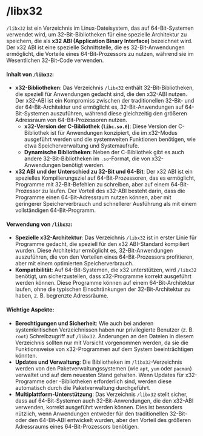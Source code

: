 # /libx32

`/libx32` ist ein Verzeichnis im Linux-Dateisystem, das auf 64-Bit-Systemen verwendet wird, um 32-Bit-Bibliotheken für eine spezielle Architektur zu speichern, die als **x32 ABI (Application Binary Interface)** bezeichnet wird. Der x32 ABI ist eine spezielle Schnittstelle, die es 32-Bit-Anwendungen ermöglicht, die Vorteile eines 64-Bit-Prozessors zu nutzen, während sie im Wesentlichen 32-Bit-Code verwenden.

#### Inhalt von `/libx32`:

* **x32-Bibliotheken**: Das Verzeichnis `/libx32` enthält 32-Bit-Bibliotheken, die speziell für Anwendungen gedacht sind, die den x32-ABI nutzen. Der x32-ABI ist ein Kompromiss zwischen der traditionellen 32-Bit- und der 64-Bit-Architektur und ermöglicht es, 32-Bit-Anwendungen auf 64-Bit-Systemen auszuführen, während diese gleichzeitig den größeren Adressraum von 64-Bit-Prozessoren nutzen.
  * **x32-Version der C-Bibliothek (`libc.so.6`)**: Diese Version der C-Bibliothek ist für Anwendungen konzipiert, die im x32-Modus ausgeführt werden und die systemweiten Funktionen benötigen, wie etwa Speicherverwaltung und Systemaufrufe.
  * **Dynamische Bibliotheken**: Neben der C-Bibliothek gibt es auch andere 32-Bit-Bibliotheken im `.so`-Format, die von x32-Anwendungen benötigt werden.
* **x32 ABI und der Unterschied zu 32-Bit und 64-Bit**: Der x32 ABI ist ein spezielles Kompilierungsziel auf 64-Bit-Prozessoren, das es ermöglicht, Programme mit 32-Bit-Befehlen zu schreiben, aber auf einem 64-Bit-Prozessor zu laufen. Der Vorteil des x32-ABI besteht darin, dass die Programme einen 64-Bit-Adressraum nutzen können, aber mit geringerer Speicherverbrauch und schnellerer Ausführung als mit einem vollständigen 64-Bit-Programm.

#### Verwendung von `/libx32`:

* **Spezielle x32-Architektur**: Das Verzeichnis `/libx32` ist in erster Linie für Programme gedacht, die speziell für den x32 ABI-Standard kompiliert wurden. Diese Architektur ermöglicht es, 32-Bit-Anwendungen auszuführen, die von den Vorteilen eines 64-Bit-Prozessors profitieren, aber mit einem optimierten Speicherverbrauch.
* **Kompatibilität**: Auf 64-Bit-Systemen, die x32 unterstützen, wird `/libx32` benötigt, um sicherzustellen, dass x32-Programme korrekt ausgeführt werden können. Diese Programme können auf einem 64-Bit-Architektur laufen, ohne die typischen Einschränkungen der 32-Bit-Architektur zu haben, z. B. begrenzte Adressräume.

#### Wichtige Aspekte:

* **Berechtigungen und Sicherheit**: Wie auch bei anderen systemkritischen Verzeichnissen haben nur privilegierte Benutzer (z. B. `root`) Schreibzugriff auf `/libx32`. Änderungen an den Dateien in diesem Verzeichnis sollten nur mit Vorsicht vorgenommen werden, da sie die Funktionsweise von x32-Programmen auf dem System beeinträchtigen könnten.
* **Updates und Verwaltung**: Die Bibliotheken im `/libx32`-Verzeichnis werden von den Paketverwaltungssystemen (wie `apt`, `yum` oder `pacman`) verwaltet und auf dem neuesten Stand gehalten. Wenn Updates für x32-Programme oder -Bibliotheken erforderlich sind, werden diese automatisch durch die Paketverwaltung durchgeführt.
* **Multiplattform-Unterstützung**: Das Verzeichnis `/libx32` stellt sicher, dass auf 64-Bit-Systemen auch 32-Bit-Anwendungen, die den x32-ABI verwenden, korrekt ausgeführt werden können. Dies ist besonders nützlich, wenn Anwendungen entweder für den traditionellen 32-Bit- oder den 64-Bit-ABI entwickelt wurden, aber den Vorteil des größeren Adressraums eines 64-Bit-Prozessors benötigen.
